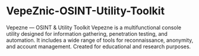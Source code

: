 # VepeZnic-OSINT-Utility-Toolkit
Vepezne — OSINT &amp; Utility Toolkit Vepezne is a multifunctional console utility designed for information gathering, penetration testing, and automation. It includes a wide range of tools for reconnaissance, anonymity, and account management. Created for educational and research purposes.
